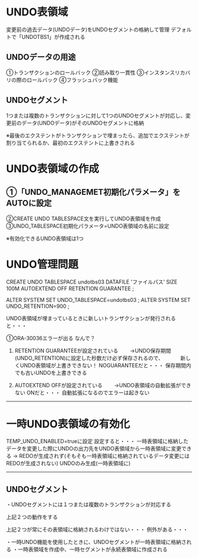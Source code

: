 # UNDO表領域
変更前の過去データ(UNDOデータ)をUNDOセグメントの格納して管理
デフォルトで「UNDOTBS1」が作成される
## UNDOデータの用途
①トランザクションのロールバック
②読み取り一貫性
③インスタンスリカバリの際のロールバック
④フラッシュバック機能
## UNDOセグメント
1つまたは複数のトランザクションに対して1つのUNDOセグメントが対応し、変更前のデータ(UNDOデータ)がそのUNDOセグメントに格納

※最後のエクステントがトランザクションで埋まったら、追加でエクステントが割り当てられるか、最初のエクステントに上書きされる
# UNDO表領域の作成
## ①「UNDO_MANAGEMET初期化パラメータ」をAUTOに設定
②CREATE UNDO TABLESPACE文を実行してUNDO表領域を作成
③UNDO_TABLESPACE初期化パラメータ=UNDO表領域の名前に設定

※有効化できるUNDO表領域は1つ
# UNDO管理問題

CREATE UNDO TABLESPACE undotbs03
DATAFILE 'ファイルパス' SIZE 100M
AUTOEXTEND OFF
RETENTION GUARANTEE ;

ALTER SYSTEM SET UNDO_TABLESPACE=undotbs03 ;
ALTER SYSTEM SET UNDO_RETENTION=900 ;

UNDO表領域が埋まっているときに新しいトランザクションが発行されると・・・

①ORA-30036エラーが出る
なんで？

1. RETENTION GUARANTEEが設定されている
　　→UNDO保存期間(UNDO_RETENTION)に設定した秒数だけ必ず保存されるので、
　　　新しくUNDO表領域が上書きできない！
NOGUARANTEEだと・・・
保存期間内でも古いUNDOを上書きできる

2. AUTOEXTEND OFFが設定されている
　　→UNDO表領域の自動拡張ができない
ONだと・・・
自動拡張になるのでエラーは起きない

---
# 一時UNDO表領域の有効化

TEMP_UNDO_ENABLED=trueに設定
設定すると・・・
一時表領域に格納したデータを変更した際にUNDOの出力先をUNDO表領域から一時表領域に変更できる
→
REDOが生成されず(そもそも一時表領域に格納されているデータ変更にはREDOが生成されない)
UNDOのみ生成(一時表領域に)

---
## UNDOセグメント
・UNDOセグメントには１つまたは複数のトランザクションが対応する

上記２つの動作をする


上記２つが常にその表領域に格納されるわけではない・・・
例外がある・・・

・一時UNDO機能を使用したときに、UNDOセグメントが一時表領域に格納される
・一時表領域を作成中、一時セグメントが永続表領域に作成される